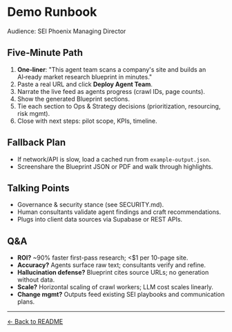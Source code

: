 # Demo Runbook

Audience: SEI Phoenix Managing Director

## Five‑Minute Path
1. **One‑liner**: "This agent team scans a company's site and builds an AI‑ready market research blueprint in minutes."
2. Paste a real URL and click **Deploy Agent Team**.
3. Narrate the live feed as agents progress (crawl IDs, page counts).
4. Show the generated Blueprint sections.
5. Tie each section to Ops & Strategy decisions (prioritization, resourcing, risk mgmt).
6. Close with next steps: pilot scope, KPIs, timeline.

## Fallback Plan
- If network/API is slow, load a cached run from `example-output.json`.
- Screenshare the Blueprint JSON or PDF and walk through highlights.

## Talking Points
- Governance & security stance (see SECURITY.md).
- Human consultants validate agent findings and craft recommendations.
- Plugs into client data sources via Supabase or REST APIs.

## Q&A
- **ROI?** ~90% faster first-pass research; <$1 per 10-page site.
- **Accuracy?** Agents surface raw text; consultants verify and refine.
- **Hallucination defense?** Blueprint cites source URLs; no generation without data.
- **Scale?** Horizontal scaling of crawl workers; LLM cost scales linearly.
- **Change mgmt?** Outputs feed existing SEI playbooks and communication plans.

---
[← Back to README](README.md)
